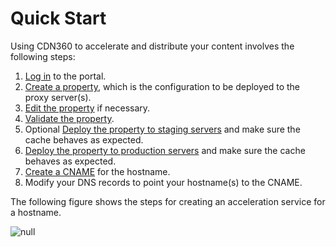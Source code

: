 # Quick Start

Using CDN360 to accelerate and distribute your content involves the following steps:

1. [Log in](</docs/portal/accessing-portal/logging-in.md>) to the portal.
2. [Create a property](</docs/portal/properties/managing-properties.md>), which is the configuration to be deployed to the proxy server(s).
3. [Edit the property](</docs/portal/properties/editing-properties.md>) if necessary.
4. [Validate the property](</docs/portal/properties/validating-property.md>).
5. Optional [Deploy the property to staging servers](</docs/portal/properties/deploying-property.md>) and make sure the cache behaves as expected.
6. [Deploy the property to production servers](</docs/portal/properties/deploying-property.md>) and make sure the cache behaves as expected.
7. [Create a CNAME](</docs/portal/cnames/creating-cname.md>) for the hostname.
8. Modify your DNS records to point your hostname(s) to the CNAME.

The following figure shows the steps for creating an acceleration service for a hostname.

![null](</docs/resources/images/flowchart.png>)

